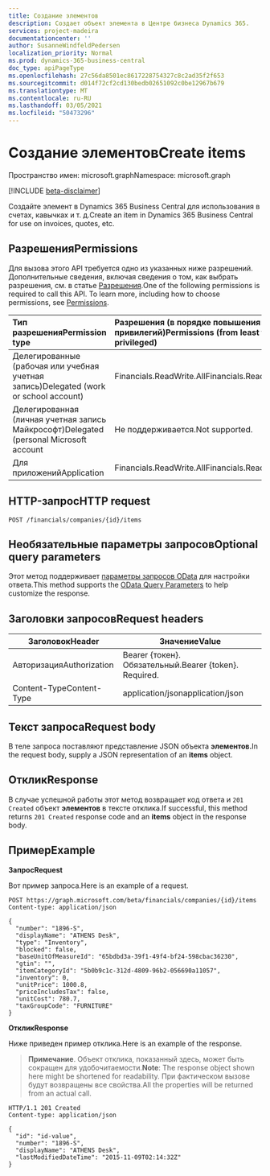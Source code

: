 ```yaml
---
title: Создание элементов
description: Создает объект элемента в Центре бизнеса Dynamics 365.
services: project-madeira
documentationcenter: ''
author: SusanneWindfeldPedersen
localization_priority: Normal
ms.prod: dynamics-365-business-central
doc_type: apiPageType
ms.openlocfilehash: 27c56da8501ec8617228754327c8c2ad35f2f653
ms.sourcegitcommit: d014f72cf2cd130bedb02651092c0be12967b679
ms.translationtype: MT
ms.contentlocale: ru-RU
ms.lasthandoff: 03/05/2021
ms.locfileid: "50473296"
---
```

# <a name="create-items"></a><span data-ttu-id="a1f08-103">Создание элементов</span><span class="sxs-lookup"><span data-stu-id="a1f08-103">Create items</span></span>

<span data-ttu-id="a1f08-104">Пространство имен: microsoft.graph</span><span class="sxs-lookup"><span data-stu-id="a1f08-104">Namespace: microsoft.graph</span></span>

[!INCLUDE [beta-disclaimer](../../includes/beta-disclaimer.md)]

<span data-ttu-id="a1f08-105">Создайте элемент в Dynamics 365 Business Central для использования в счетах, кавычках и т. д.</span><span class="sxs-lookup"><span data-stu-id="a1f08-105">Create an item in Dynamics 365 Business Central for use on invoices, quotes, etc.</span></span>

## <a name="permissions"></a><span data-ttu-id="a1f08-106">Разрешения</span><span class="sxs-lookup"><span data-stu-id="a1f08-106">Permissions</span></span>
<span data-ttu-id="a1f08-p101">Для вызова этого API требуется одно из указанных ниже разрешений. Дополнительные сведения, включая сведения о том, как выбрать разрешения, см. в статье [Разрешения](/graph/permissions-reference).</span><span class="sxs-lookup"><span data-stu-id="a1f08-p101">One of the following permissions is required to call this API. To learn more, including how to choose permissions, see [Permissions](/graph/permissions-reference).</span></span>

|<span data-ttu-id="a1f08-109">Тип разрешения</span><span class="sxs-lookup"><span data-stu-id="a1f08-109">Permission type</span></span> |<span data-ttu-id="a1f08-110">Разрешения (в порядке повышения привилегий)</span><span class="sxs-lookup"><span data-stu-id="a1f08-110">Permissions (from least to most privileged)</span></span>|
|:---------------|:------------------------------------------|
|<span data-ttu-id="a1f08-111">Делегированные (рабочая или учебная учетная запись)</span><span class="sxs-lookup"><span data-stu-id="a1f08-111">Delegated (work or school account)</span></span>|<span data-ttu-id="a1f08-112">Financials.ReadWrite.All</span><span class="sxs-lookup"><span data-stu-id="a1f08-112">Financials.ReadWrite.All</span></span> |
|<span data-ttu-id="a1f08-113">Делегированная (личная учетная запись Майкрософт)</span><span class="sxs-lookup"><span data-stu-id="a1f08-113">Delegated (personal Microsoft account</span></span>|<span data-ttu-id="a1f08-114">Не поддерживается.</span><span class="sxs-lookup"><span data-stu-id="a1f08-114">Not supported.</span></span>|
|<span data-ttu-id="a1f08-115">Для приложений</span><span class="sxs-lookup"><span data-stu-id="a1f08-115">Application</span></span>|<span data-ttu-id="a1f08-116">Financials.ReadWrite.All</span><span class="sxs-lookup"><span data-stu-id="a1f08-116">Financials.ReadWrite.All</span></span>|

## <a name="http-request"></a><span data-ttu-id="a1f08-117">HTTP-запрос</span><span class="sxs-lookup"><span data-stu-id="a1f08-117">HTTP request</span></span>
```http
POST /financials/companies/{id}/items
```

## <a name="optional-query-parameters"></a><span data-ttu-id="a1f08-118">Необязательные параметры запросов</span><span class="sxs-lookup"><span data-stu-id="a1f08-118">Optional query parameters</span></span>
<span data-ttu-id="a1f08-119">Этот метод поддерживает [параметры запросов OData](/graph/query-parameters) для настройки ответа.</span><span class="sxs-lookup"><span data-stu-id="a1f08-119">This method supports the [OData Query Parameters](/graph/query-parameters) to help customize the response.</span></span>

## <a name="request-headers"></a><span data-ttu-id="a1f08-120">Заголовки запросов</span><span class="sxs-lookup"><span data-stu-id="a1f08-120">Request headers</span></span>
|<span data-ttu-id="a1f08-121">Заголовок</span><span class="sxs-lookup"><span data-stu-id="a1f08-121">Header</span></span>       |<span data-ttu-id="a1f08-122">Значение</span><span class="sxs-lookup"><span data-stu-id="a1f08-122">Value</span></span>                    |
|-------------|-------------------------|
|<span data-ttu-id="a1f08-123">Авторизация</span><span class="sxs-lookup"><span data-stu-id="a1f08-123">Authorization</span></span>|<span data-ttu-id="a1f08-p102">Bearer {токен}. Обязательный.</span><span class="sxs-lookup"><span data-stu-id="a1f08-p102">Bearer {token}. Required.</span></span>|
|<span data-ttu-id="a1f08-126">Content-Type</span><span class="sxs-lookup"><span data-stu-id="a1f08-126">Content-Type</span></span> |<span data-ttu-id="a1f08-127">application/json</span><span class="sxs-lookup"><span data-stu-id="a1f08-127">application/json</span></span>         |

## <a name="request-body"></a><span data-ttu-id="a1f08-128">Текст запроса</span><span class="sxs-lookup"><span data-stu-id="a1f08-128">Request body</span></span>
<span data-ttu-id="a1f08-129">В теле запроса поставляют представление JSON объекта **элементов.**</span><span class="sxs-lookup"><span data-stu-id="a1f08-129">In the request body, supply a JSON representation of an **items** object.</span></span>

## <a name="response"></a><span data-ttu-id="a1f08-130">Отклик</span><span class="sxs-lookup"><span data-stu-id="a1f08-130">Response</span></span>
<span data-ttu-id="a1f08-131">В случае успешной работы этот метод возвращает код ответа и ```201 Created``` объект **элементов** в тексте отклика.</span><span class="sxs-lookup"><span data-stu-id="a1f08-131">If successful, this method returns ```201 Created``` response code and an **items** object in the response body.</span></span>

## <a name="example"></a><span data-ttu-id="a1f08-132">Пример</span><span class="sxs-lookup"><span data-stu-id="a1f08-132">Example</span></span>
<span data-ttu-id="a1f08-133">**Запрос**</span><span class="sxs-lookup"><span data-stu-id="a1f08-133">**Request**</span></span>

<span data-ttu-id="a1f08-134">Вот пример запроса.</span><span class="sxs-lookup"><span data-stu-id="a1f08-134">Here is an example of a request.</span></span>

```http
POST https://graph.microsoft.com/beta/financials/companies/{id}/items
Content-type: application/json

{
  "number": "1896-S",
  "displayName": "ATHENS Desk",
  "type": "Inventory",
  "blocked": false,
  "baseUnitOfMeasureId": "65bdbd3a-39f1-49f4-bf24-598cbac36230",
  "gtin": "",
  "itemCategoryId": "5b0b9c1c-312d-4809-96b2-056690a11057",
  "inventory": 0,
  "unitPrice": 1000.8,
  "priceIncludesTax": false,
  "unitCost": 780.7,
  "taxGroupCode": "FURNITURE"
} 

```

<span data-ttu-id="a1f08-135">**Отклик**</span><span class="sxs-lookup"><span data-stu-id="a1f08-135">**Response**</span></span>

<span data-ttu-id="a1f08-136">Ниже приведен пример отклика.</span><span class="sxs-lookup"><span data-stu-id="a1f08-136">Here is an example of the response.</span></span> 

> <span data-ttu-id="a1f08-137">**Примечание**. Объект отклика, показанный здесь, может быть сокращен для удобочитаемости.</span><span class="sxs-lookup"><span data-stu-id="a1f08-137">**Note**: The response object shown here might be shortened for readability.</span></span> <span data-ttu-id="a1f08-138">При фактическом вызове будут возвращены все свойства.</span><span class="sxs-lookup"><span data-stu-id="a1f08-138">All the properties will be returned from an actual call.</span></span>

```http
HTTP/1.1 201 Created
Content-type: application/json

{
  "id": "id-value",
  "number": "1896-S",
  "displayName": "ATHENS Desk",
  "lastModifiedDateTime": "2015-11-09T02:14:32Z"
}
```



